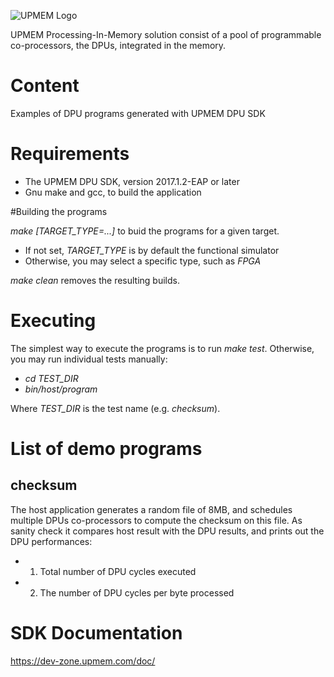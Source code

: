 ![UPMEM Logo](http://www.upmem.com/wp-content/uploads/2015/06/logo_upmem2.png)

UPMEM Processing-In-Memory solution consist of a pool of programmable co-processors, the DPUs, integrated in the memory.

# Content
Examples of DPU programs generated with UPMEM DPU SDK

# Requirements

 * The UPMEM DPU SDK, version 2017.1.2-EAP or later
 * Gnu make and gcc, to build the application

#Building the programs

*make [TARGET_TYPE=...]* to buid the programs for a given target.

 * If not set, *TARGET_TYPE* is by default the functional simulator
 * Otherwise, you may select a specific type, such as *FPGA*

*make clean* removes the resulting builds.

# Executing

The simplest way to execute the programs is to run *make test*.
Otherwise, you may run individual tests manually:

  * *cd TEST_DIR*
  * *bin/host/program*

Where *TEST_DIR* is the test name (e.g. *checksum*).

# List of demo programs

## checksum

The host application generates a random file of 8MB, and schedules multiple DPUs co-processors to compute the checksum on this file.
As sanity check it compares host result with the DPU results, and prints out the DPU performances:
* 1) Total number of DPU cycles executed
* 2) The number of DPU cycles per byte processed
 
# SDK Documentation
https://dev-zone.upmem.com/doc/
